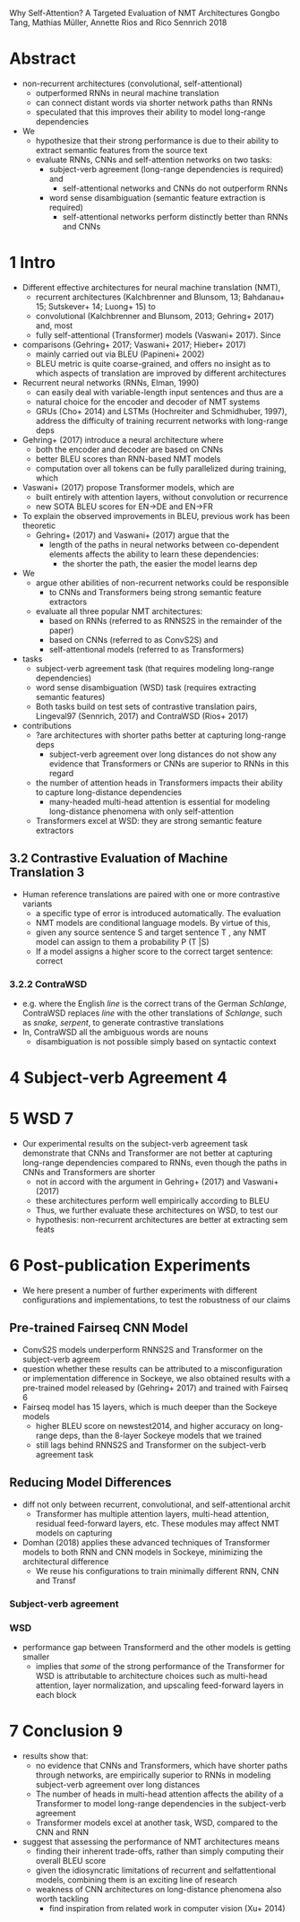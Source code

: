 Why Self-Attention? A Targeted Evaluation of NMT Architectures
Gongbo Tang, Mathias Müller, Annette Rios and Rico Sennrich
2018

# Abstract

* non-recurrent architectures (convolutional, self-attentional)
  * outperformed RNNs in neural machine translation
  * can connect distant words via shorter network paths than RNNs
  * speculated that this improves their ability to model long-range dependencies
* We
  * hypothesize that their strong performance is due to their ability to extract
    semantic features from the source text
  * evaluate RNNs, CNNs and self-attention networks on two tasks:
    * subject-verb agreement (long-range dependencies is required) and
      * self-attentional networks and CNNs do not outperform RNNs
    * word sense disambiguation (semantic feature extraction is required)
      * self-attentional networks perform distinctly better than RNNs and CNNs

# 1 Intro

* Different effective architectures for neural machine translation (NMT),
  * recurrent architectures (Kalchbrenner and Blunsom, 13; Bahdanau+ 15;
    Sutskever+ 14; Luong+ 15) to
  * convolutional (Kalchbrenner and Blunsom, 2013; Gehring+ 2017) and, most
  * fully self-attentional (Transformer) models (Vaswani+ 2017). Since
* comparisons (Gehring+ 2017; Vaswani+ 2017; Hieber+ 2017)
  * mainly carried out via BLEU (Papineni+ 2002)
  * BLEU metric is quite coarse-grained, and offers no insight as to which
    aspects of translation are improved by different architectures
* Recurrent neural networks (RNNs, Elman, 1990)
  * can easily deal with variable-length input sentences and thus are a
  * natural choice for the encoder and decoder of NMT systems
  * GRUs (Cho+ 2014) and LSTMs (Hochreiter and Schmidhuber, 1997), address the
    difficulty of training recurrent networks with long-range deps
* Gehring+ (2017) introduce a neural architecture where
  * both the encoder and decoder are based on CNNs
  * better BLEU scores than RNN-based NMT models
  * computation over all tokens can be fully parallelized during training, which
* Vaswani+ (2017) propose Transformer models, which are
  * built entirely with attention layers, without convolution or recurrence
  * new SOTA BLEU scores for EN→DE and EN→FR
* To explain the observed improvements in BLEU, previous work has been theoretic
  * Gehring+ (2017) and Vaswani+ (2017) argue that the
    * length of the paths in neural networks between co-dependent elements
      affects the ability to learn these dependencies:
      * the shorter the path, the easier the model learns dep
* We
  * argue other abilities of non-recurrent networks could be responsible
    * to CNNs and Transformers being strong semantic feature extractors
  * evaluate all three popular NMT architectures:
    * based on RNNs (referred to as RNNS2S in the remainder of the paper)
    * based on CNNs (referred to as ConvS2S) and
    * self-attentional models (referred to as Transformers)
* tasks
  * subject-verb agreement task (that requires modeling long-range dependencies)
  * word sense disambiguation (WSD) task (requires extracting semantic features)
  * Both tasks build on test sets of contrastive translation pairs, Lingeval97
    (Sennrich, 2017) and ContraWSD (Rios+ 2017)
* contributions
  * ?are architectures with shorter paths better at capturing long-range deps
    * subject-verb agreement over long distances do not show any evidence that
      Transformers or CNNs are superior to RNNs in this regard
  * the number of attention heads in Transformers impacts their ability to
    capture long-distance dependencies
    * many-headed multi-head attention is essential for modeling long-distance
      phenomena with only self-attention
  * Transformers excel at WSD: they are strong semantic feature extractors

## 3.2 Contrastive Evaluation of Machine Translation 3

* Human reference translations are paired with one or more contrastive variants
  * a specific type of error is introduced automatically.  The evaluation
  * NMT models are conditional language models. By virtue of this,
  * given any source sentence S and target sentence T , any NMT model can assign
    to them a probability P (T |S)
  * If a model assigns a higher score to the correct target sentence: correct

### 3.2.2 ContraWSD

* e.g. where the English _line_ is the correct trans of the German _Schlange_,
  ContraWSD replaces _line_ with the other translations of _Schlange_, such as
  _snake, serpent_, to generate contrastive translations
* In, ContraWSD all the ambiguous words are nouns
  * disambiguation is not possible simply based on syntactic context

# 4 Subject-verb Agreement 4

# 5 WSD 7

* Our experimental results on the subject-verb agreement task demonstrate that
  CNNs and Transformer are not better at capturing long-range dependencies
  compared to RNNs, even though the paths in CNNs and Transformers are shorter
  * not in accord with the argument in Gehring+ (2017) and Vaswani+ (2017)
  * these architectures perform well empirically according to BLEU
  * Thus, we further evaluate these architectures on WSD, to test our
  * hypothesis: non-recurrent architectures are better at extracting sem feats

# 6 Post-publication Experiments

* We here present a number of further experiments with different configurations
  and implementations, to test the robustness of our claims

## Pre-trained Fairseq CNN Model

* ConvS2S models underperform RNNS2S and Transformer on the subject-verb agreem
* question whether these results can be attributed to a misconfiguration or
  implementation difference in Sockeye, we also obtained results with a
  pre-trained model released by (Gehring+ 2017) and trained with Fairseq 6 
* Fairseq model has 15 layers, which is much deeper than the Sockeye models
  * higher BLEU score on newstest2014, and higher accuracy on long-range deps,
    than the 8-layer Sockeye models that we trained
  * still lags behind RNNS2S and Transformer on the subject-verb agreement task

## Reducing Model Differences

* diff not only between recurrent, convolutional, and self-attentional archit
  * Transformer has multiple attention layers, multi-head attention, residual
    feed-forward layers, etc.  These modules may affect NMT models on capturing
* Domhan (2018) applies these advanced techniques of Transformer models to both
  RNN and CNN models in Sockeye, minimizing the architectural difference
  * We reuse his configurations to train minimally different RNN, CNN and Transf

### Subject-verb agreement

### WSD

* performance gap between Transformerd and the other models is getting smaller
  * implies that _some_ of the strong performance of the Transformer for WSD is
    attributable to architecture choices such as multi-head attention,
    layer normalization, and upscaling feed-forward layers in each block

# 7 Conclusion 9

* results show that:
  * no evidence that CNNs and Transformers,
    which have shorter paths through networks, are empirically
    superior to RNNs in modeling subject-verb agreement over long distances
  * The number of heads in multi-head attention affects the ability of a
    Transformer to model long-range dependencies in the subject-verb agreement
  * Transformer models excel at another task, WSD, compared to the CNN and RNN
* suggest that assessing the performance of NMT architectures means
  * finding their inherent trade-offs,
    rather than simply computing their overall BLEU score
  * given the idiosyncratic limitations of recurrent and selfattentional models,
    combining them is an exciting line of research
  * weakness of CNN architectures on long-distance phenomena also worth tackling
    * find inspiration from related work in computer vision (Xu+ 2014)
